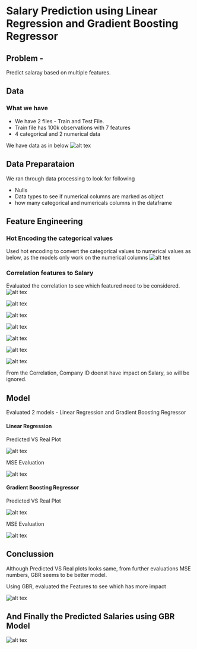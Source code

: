 # Salary Prediction using Linear Regression and Gradient Boosting Regressor

## Problem - 
Predict salaray based on multiple features.

## Data
  ### What we have 
  - We have 2 files - Train and Test File. 
  - Train file has 100k observations with 7 features
  - 4 categorical and 2 numerical data

We have data as in below
![alt tex](https://github.com/manoharpavuluri/salary-prediction--LNR-GBR/blob/master/pictures/Original_data.png)

## Data Preparataion 
We ran through data processing to look for following
  - Nulls
  - Data types to see if numerical columns are marked as object
  - how many categorical and numericals columns in the dataframe

## Feature Engineering
### Hot Encoding the categorical values
Used hot encoding to convert the categorical values to numerical values as below, as the models only work on the numerical columns
![alt tex](https://github.com/manoharpavuluri/salary-prediction--LNR-GBR/blob/master/pictures/hont_encoding.png)

### Correlation features to Salary
Evaluated the correlation to see which featured need to be considered. 
![alt tex](https://github.com/manoharpavuluri/salary-prediction--LNR-GBR/blob/master/pictures/numerical_corelation.png)

![alt tex](https://github.com/manoharpavuluri/salary-prediction--LNR-GBR/blob/master/pictures/companyid_corr.png)

![alt tex](https://github.com/manoharpavuluri/salary-prediction--LNR-GBR/blob/master/pictures/degree.png)

![alt tex](https://github.com/manoharpavuluri/salary-prediction--LNR-GBR/blob/master/pictures/jobtype.png)

![alt tex](https://github.com/manoharpavuluri/salary-prediction--LNR-GBR/blob/master/pictures/major.png)

![alt tex](https://github.com/manoharpavuluri/salary-prediction--LNR-GBR/blob/master/pictures/major.png)

![alt tex](https://github.com/manoharpavuluri/salary-prediction--LNR-GBR/blob/master/pictures/industry.png)

From the Correlation, Company ID  doenst have impact on Salary, so will be ignored.

## Model
Evaluated 2 models - Linear Regression and Gradient Boosting Regressor

#### Linear Regression
Predicted VS Real Plot

![alt tex](https://github.com/manoharpavuluri/salary-prediction--LNR-GBR/blob/master/pictures/lr_prediction_plot.png)

MSE Evaluation

![alt tex](https://github.com/manoharpavuluri/salary-prediction--LNR-GBR/blob/master/pictures/LR_MSE.png)


#### Gradient Boosting Regressor
Predicted VS Real Plot

![alt tex](https://github.com/manoharpavuluri/salary-prediction--LNR-GBR/blob/master/pictures/gbr_prediction_plot.png)

MSE Evaluation

![alt tex](https://github.com/manoharpavuluri/salary-prediction--LNR-GBR/blob/master/pictures/gbr_MSE.png)

## Conclussion
Although Predicted VS Real plots looks same, from further evaluations MSE numbers, GBR seems to be better model.

Using GBR, evaluated the Features to see which has more impact

![alt tex](https://github.com/manoharpavuluri/salary-prediction--LNR-GBR/blob/master/pictures/feature_evaluation.png)

## And Finally the Predicted Salaries using GBR Model
![alt tex](https://github.com/manoharpavuluri/salary-prediction--LNR-GBR/blob/master/pictures/Predicated_sal.png)
